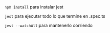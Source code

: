 `npm install` para instalar jest

`jest` para ejecutar todo lo que termine en .spec.ts

`jest --watchAll` para mantenerlo corriendo  
